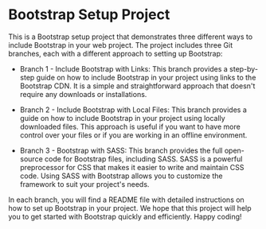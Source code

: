 # Bootstrap Setup Project

This is a Bootstrap setup project that demonstrates three different ways to include Bootstrap in your web project. The project includes three Git branches, each with a different approach to setting up Bootstrap:

* Branch 1 - Include Bootstrap with Links: This branch provides a step-by-step guide on how to include Bootstrap in your project using links to the Bootstrap CDN. It is a simple and   straightforward approach that doesn't require any downloads or installations.

* Branch 2 - Include Bootstrap with Local Files: This branch provides a guide on how to include Bootstrap in your project using locally downloaded files. This approach is useful if you want to have more control over your files or if you are working in an offline environment.

* Branch 3 - Bootstrap with SASS: This branch provides the full open-source code for Bootstrap files, including SASS. SASS is a powerful preprocessor for CSS that makes it easier to write and maintain CSS code. Using SASS with Bootstrap allows you to customize the framework to suit your project's needs.

In each branch, you will find a README file with detailed instructions on how to set up Bootstrap in your project. We hope that this project will help you to get started with Bootstrap quickly and efficiently. Happy coding!